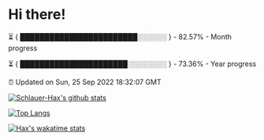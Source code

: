 # Hi there!

⏳ { ████████████████████████░░░░░░ } - 82.57% - Month progress

⏳ { ██████████████████████░░░░░░░░ } - 73.36% - Year progress

⏰ Updated on Sun, 25 Sep 2022 18:32:07 GMT


[![Schlauer-Hax's github stats](https://github-readme-stats.vercel.app/api?username=Schlauer-Hax&show_icons=true&theme=dark&count_private=true)](https://github.com/Schlauer-Hax)


[![Top Langs](https://github-readme-stats.vercel.app/api/top-langs/?username=Schlauer-Hax&layout=compact&theme=dark)](https://github.com/Schlauer-Hax?tab=repositories)


[![Hax's wakatime stats](https://github-readme-stats.vercel.app/api/wakatime?username=Hax&theme=dark)](https://wakatime.com/@Hax)


